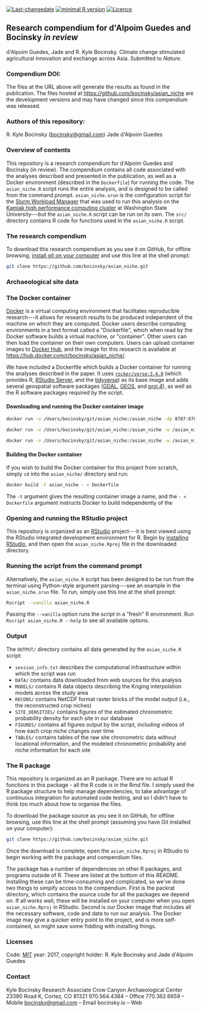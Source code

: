 <!-- README.md is generated from README.Rmd. Please edit that file -->
[![Last-changedate](https://img.shields.io/badge/last%20change-2017--05--17-brightgreen.svg)](https://github.com/bocinsky/asian_niche/commits/master) [![minimal R version](https://img.shields.io/badge/R%3E%3D-3.4.0-brightgreen.svg)](https://cran.r-project.org/) [![Licence](https://img.shields.io/github/license/mashape/apistatus.svg)](http://choosealicense.com/licenses/mit/) <!-- [![Zenodo DOI](https://zenodo.org/badge/23774237.svg)](https://zenodo.org/badge/latestdoi/23774237) -->

Research compendium for d'Alpoim Guedes and Bocinsky *in review*
----------------------------------------------------------------

d'Alpoim Guedes, Jade and R. Kyle Bocinsky. Climate change stimulated agricultural innovation and exchange across Asia. Submitted to *Nature*.

### Compendium DOI:

<!-- http://dx.doi.org/xxxxxxx -->
The files at the URL above will generate the results as found in the publication. The files hosted at <https://github.com/bocinsky/asian_niche> are the development versions and may have changed since this compendium was released.

### Authors of this repository:

R. Kyle Bocinsky (<bocinsky@gmail.com>) Jade d'Alpoim Guedes

### Overview of contents

This repository is a research compendium for d'Alpoim Guedes and Bocinsky (in review). The compendium contains all code associated with the analyses described and presented in the publication, as well as a Docker environment (described in the `Dockerfile`) for running the code. The `asian_niche.R` script runs the entire analysis, and is designed to be called from the command prompt. `asian_niche.srun` is the configuration script for the [Slurm Workload Manager](https://slurm.schedmd.com/) that was used to run this analysis on the [Kamiak high performance computing cluster](https://hpc.wsu.edu/) at Washington State University---but the `asian_niche.R` script can be run on its own. The `src/` directory contains R code for functions used in the `asian_niche.R` script.

### The research compendium

To download this research compendium as you see it on GitHub, for offline browsing, [install git on your computer](https://git-scm.com/) and use this line at the shell prompt:

``` bash
git clone https://github.com/bocinsky/asian_niche.git
```

### Archaeological site data

### The Docker container

[Docker](https://www.docker.com/) is a virtual computing environment that facilitates reproducible research---it allows for research results to be produced independent of the machine on which they are computed. Docker users describe computing environments in a text format called a "Dockerfile", which when read by the Docker software builds a virtual machine, or "container". Other users can then load the container on their own computers. Users can upload container images to [Docker Hub](https://hub.docker.com/), and the image for this research is available at <https://hub.docker.com/r/bocinsky/asian_niche/>.

We have included a Dockerfile which builds a Docker container for running the analyses described in the paper. It uses [`rocker/verse:3.4.0`](https://hub.docker.com/r/rocker/verse/) (which provides R, [RStudio Server](https://www.rstudio.com/products/rstudio/download-server/), and the [tidyverse](http://tidyverse.org/)) as its base image and adds several geospatial software packages ([GDAL](http://www.gdal.org/), [GEOS](https://trac.osgeo.org/geos/), and [proj.4](http://proj4.org/)), as well as the R software packages required by the script.

#### Downloading and running the Docker container image

``` bash
docker run -v /Users/bocinsky/git/asian_niche:/asian_niche -dp 8787:8787 bocinsky/asian_niche:latest

docker run -v /Users/bocinsky/git/asian_niche:/asian_niche -w /asian_niche -it bocinsky/asian_niche:latest bash

docker run -v /Users/bocinsky/git/asian_niche:/asian_niche -w /asian_niche bocinsky/asian_niche:latest Rscript --vanilla asian_niche.R
```

#### Building the Docker container

If you wish to build the Docker container for this project from scratch, simply `cd` into the `asian_niche/` directory and run:

``` bash
docker build -t asian_niche - < Dockerfile
```

The `-t` argument gives the resulting container image a name, and the `- < Dockerfile` argument instructs Docker to build independently of the

### Opening and running the RStudio project

This repository is organized as an [RStudio](https://www.rstudio.com/) project---it is best viewed using the RStudio integrated development environment for R. Begin by [installing RStudio](https://www.rstudio.com/products/rstudio/download2/), and then open the `asian_niche.Rproj` file in the downloaded directory.

### Running the script from the command prompt

Alternatively, the `asian_niche.R` script has been designed to be run from the terminal using Python-style argument parsing---see an example in the `asian_niche.srun` file. To run, simply use this line at the shell prompt:

``` bash
Rscript --vanilla asian_niche.R
```

Passing the `--vanilla` option runs the script in a "fresh" R environment. Run `Rscript asian_niche.R --help` to see all available options.

### Output

The `OUTPUT/` directory contains all data generated by the `asian_niche.R` script:

-   `session_info.txt` describes the computational infrastructure within which the script was run
-   `DATA/` contains data downloaded from web sources for this analysis
-   `MODELS/` contains R data objects describing the Kriging interpolation models across the study area
-   `RECONS/` contains NetCDF format raster bricks of the model output (i.e., the reconstructed crop niches)
-   `SITE_DENSITIES/` contains figures of the estimated chronometric probability density for each site in our database
-   `FIGURES/` contains all figures output by the script, including videos of how each crop niche changes over time
-   `TABLES/` contains tables of the raw site chronometric data without locational information, and the modeled chronometric probability and niche information for each site

### The R package

This repository is organized as an R package. There are no actual R functions in this package - all the R code is in the Rmd file. I simply used the R package structure to help manage dependencies, to take advantage of continuous integration for automated code testing, and so I didn't have to think too much about how to organise the files.

To download the package source as you see it on GitHub, for offline browsing, use this line at the shell prompt (assuming you have Git installed on your computer):

``` bash
git clone https://github.com/bocinsky/asian_niche.git
```

Once the download is complete, open the `asian_niche.Rproj` in RStudio to begin working with the package and compendium files.

The package has a number of dependencies on other R packages, and programs outside of R. These are listed at the bottom of this README. Installing these can be time-consuming and complicated, so we've done two things to simpify access to the compendium. First is the packrat directory, which contains the source code for all the packages we depend on. If all works well, these will be installed on your computer when you open `asian_niche.Rproj` in RStudio. Second is our Docker image that includes all the necessary software, code and data to run our analysis. The Docker image may give a quicker entry point to the project, and is more self-contained, so might save some fiddling with installing things.

### Licenses

Code: [MIT](http://opensource.org/licenses/MIT) year: 2017, copyright holder: R. Kyle Bocinsky and Jade d'Alpoim Guedes

### Contact

Kyle Bocinsky Research Associate Crow Canyon Archaeological Center 23390 Road K, Cortez, CO 81321 970.564.4384 – Office 770.362.6659 – Mobile <bocinsky@gmail.com> – Email bocinsky.io – Web
